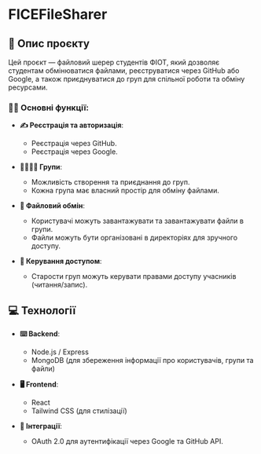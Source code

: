 # FICEFileSharer

## 📝 Опис проєкту

Цей проєкт — файловий шерер студентів ФІОТ, який дозволяє студентам обмінюватися файлами, реєструватися через GitHub або Google, а також приєднуватися до груп для спільної роботи та обміну ресурсами.

### 👨‍💻 Основні функції:
- **✍️ Реєстрація та авторизація**:
  - Реєстрація через GitHub.
  - Реєстрація через Google.
  
- **🧑‍🧑‍🧒‍🧒 Групи**:
  - Можливість створення та приєднання до груп.
  - Кожна група має власний простір для обміну файлами.

- **📂 Файловий обмін**:
  - Користувачі можуть завантажувати та завантажувати файли в групи.
  - Файли можуть бути організовані в директоріях для зручного доступу.
  
- **🔐 Керування доступом**:
  - Старости груп можуть керувати правами доступу учасників (читання/запис).

## 💻 Технології

- **⌨️ Backend**:
  - Node.js / Express
  - MongoDB (для збереження інформації про користувачів, групи та файли)
  
- **🖥 Frontend**:
  - React
  - Tailwind CSS (для стилізації)

- **🤖 Інтеграції**:
  - OAuth 2.0 для аутентифікації через Google та GitHub API.

